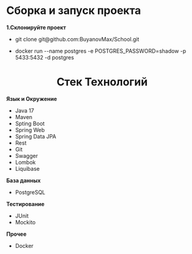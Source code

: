 <h1 align="left">Сборка и запуск проекта</h1>
 <p><strong>1.Склонируйте проект</strong></p>
 
<ul>
   <li>git clone git@github.com:BuyanovMax/School.git</li>
</ul>



<ul>
   <li>docker run --name postgres -e POSTGRES_PASSWORD=shadow -p 5433:5432 -d postgres</li>
</ul>

<h1 align="center">Стек Технологий</h1>
  <p><strong>Язык и Окружение</strong></p>
<ul>
   <li>Java 17</li>
   <li>Maven</li>
   <li>Spting Boot</li>
   <li>Spring Web</li>
   <li>Spring Data JPA</li>
   <li>Rest</li>
   <li>Git</li>
   <li>Swagger</li>
   <li>Lombok</li>
   <li>Liquibase</li>
</ul>
  <p><strong>База данных</strong></p>
<ul>
   <li>PostgreSQL</li>
</ul>
<p><strong>Тестирование</strong></p>
<ul>
   <li>JUnit</li>
  <li>Mockito</li>
</ul>
<p><strong>Прочее</strong></p>
<ul>
   <li>Docker</li>
</ul>
  
 
